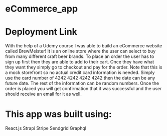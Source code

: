 # eCommerce_app
 
# Deployment Link


With the help of a Udemy course I was able to build an eCommerce website called BrewMeister! It is an online store where the user can select to buy from many different craft beer brands. To place an order the user has to sign up first then they are able to add to their cart. Once they have what they want they simply go to checkout and pay for the order. Note that this is a mock storefront so no actual credit card information is needed. Simply use the card number of 4242 4242 4242 4242 then the date can be any future date. The rest of the information can be random numbers. Once the order is placed you will get confirmation that it was successful and the user should receive an email for it as well. 

# This app was built using:

React.js
Strapi
Stripe
Sendgrid
Graphql
